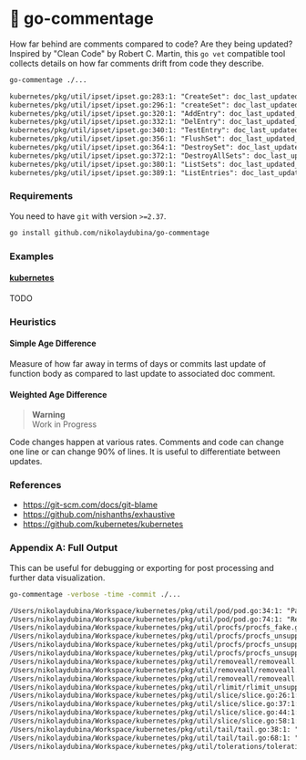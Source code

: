 # 🐢 go-commentage

How far behind are comments compared to code? Are they being updated?
Inspired by "Clean Code" by Robert C. Martin, this `go vet` compatible tool collects details on how far comments drift from code they describe.

```bash
go-commentage ./...
```

```txt
kubernetes/pkg/util/ipset/ipset.go:283:1: "CreateSet": doc_last_updated_behind_days(1336.83)
kubernetes/pkg/util/ipset/ipset.go:296:1: "createSet": doc_last_updated_behind_days(1603.17)
kubernetes/pkg/util/ipset/ipset.go:320:1: "AddEntry": doc_last_updated_behind_days(1578.10)
kubernetes/pkg/util/ipset/ipset.go:332:1: "DelEntry": doc_last_updated_behind_days(1578.10)
kubernetes/pkg/util/ipset/ipset.go:340:1: "TestEntry": doc_last_updated_behind_days(450.07)
kubernetes/pkg/util/ipset/ipset.go:356:1: "FlushSet": doc_last_updated_behind_days(0.00)
kubernetes/pkg/util/ipset/ipset.go:364:1: "DestroySet": doc_last_updated_behind_days(73.85)
kubernetes/pkg/util/ipset/ipset.go:372:1: "DestroyAllSets": doc_last_updated_behind_days(0.00)
kubernetes/pkg/util/ipset/ipset.go:380:1: "ListSets": doc_last_updated_behind_days(0.00)
kubernetes/pkg/util/ipset/ipset.go:389:1: "ListEntries": doc_last_updated_behind_days(0.00)
```

### Requirements

You need to have `git` with version `>=2.37`.

```bash
go install github.com/nikolaydubina/go-commentage
```

### Examples

#### [kubernetes](https://github.com/kubernetes/kubernetes)

TODO

### Heuristics

#### Simple Age Difference

Measure of how far away in terms of days or commits last update of function body as compared to last update to associated doc comment.

#### Weighted Age Difference

> **Warning**  
> Work in Progress

Code changes happen at various rates.
Comments and code can change one line or can change 90% of lines.
It is useful to differentiate between updates.

### References

* https://git-scm.com/docs/git-blame
* https://github.com/nishanths/exhaustive
* https://github.com/kubernetes/kubernetes

### Appendix A: Full Output

This can be useful for debugging or exporting for post processing and further data visualization.

```bash
go-commentage -verbose -time -commit ./...
```

```txt
/Users/nikolaydubina/Workspace/kubernetes/pkg/util/pod/pod.go:34:1: "PatchPodStatus": last_updated_at(2022-08-02T13:58:08+08:00) doc_last_updated_at(2020-02-27T06:05:33+08:00) doc_last_updated_behind_days(887.33)last_commit(04fcbd721cd3) doc_last_commit(b2528654797e) doc_last_commit_behind(8786)
/Users/nikolaydubina/Workspace/kubernetes/pkg/util/pod/pod.go:74:1: "ReplaceOrAppendPodCondition": last_updated_at(2022-11-07T18:57:56+08:00) doc_last_updated_at(2022-11-07T18:57:56+08:00) doc_last_updated_behind_days(0.00)last_commit(4e732e20d05e) doc_last_commit(4e732e20d05e) doc_last_commit_behind(0)
/Users/nikolaydubina/Workspace/kubernetes/pkg/util/procfs/procfs_fake.go:28:1: "GetFullContainerName": last_updated_at(2015-11-14T07:47:25+08:00) doc_last_updated_at(2017-04-04T14:16:34+08:00) doc_last_updated_behind_days(-507.27)last_commit(fb576f30c838) doc_last_commit(932ece5cfd0f) doc_last_commit_behind(-10936)
/Users/nikolaydubina/Workspace/kubernetes/pkg/util/procfs/procfs_unsupported.go:34:1: "GetFullContainerName": last_updated_at(2016-08-18T23:01:03+08:00) doc_last_updated_at(2016-08-17T07:34:14+08:00) doc_last_updated_behind_days(1.64)last_commit(5eef6b8d91a2) doc_last_commit(a2824bb7a337) doc_last_commit_behind(58)
/Users/nikolaydubina/Workspace/kubernetes/pkg/util/procfs/procfs_unsupported.go:40:1: "PKill": last_updated_at(2016-08-18T23:01:03+08:00) doc_last_updated_at(2016-08-18T23:01:03+08:00) doc_last_updated_behind_days(0.00)last_commit(5eef6b8d91a2) doc_last_commit(5eef6b8d91a2) doc_last_commit_behind(0)
/Users/nikolaydubina/Workspace/kubernetes/pkg/util/procfs/procfs_unsupported.go:46:1: "PidOf": last_updated_at(2016-08-18T23:01:03+08:00) doc_last_updated_at(2016-08-18T23:01:03+08:00) doc_last_updated_behind_days(0.00)last_commit(5eef6b8d91a2) doc_last_commit(5eef6b8d91a2) doc_last_commit_behind(0)
/Users/nikolaydubina/Workspace/kubernetes/pkg/util/removeall/removeall.go:35:1: "RemoveAllOneFilesystemCommon": last_updated_at(2021-06-04T06:38:37+08:00) doc_last_updated_at(2021-06-04T06:38:37+08:00) doc_last_updated_behind_days(0.00)last_commit(484eb0182224) doc_last_commit(484eb0182224) doc_last_commit_behind(0)
/Users/nikolaydubina/Workspace/kubernetes/pkg/util/removeall/removeall.go:115:1: "RemoveAllOneFilesystem": last_updated_at(2021-06-04T06:38:37+08:00) doc_last_updated_at(2021-06-16T00:40:17+08:00) doc_last_updated_behind_days(-11.75)last_commit(484eb0182224) doc_last_commit(01bb0f86b02b) doc_last_commit_behind(-1)
/Users/nikolaydubina/Workspace/kubernetes/pkg/util/removeall/removeall.go:126:1: "RemoveDirsOneFilesystem": last_updated_at(2021-06-04T06:38:37+08:00) doc_last_updated_at(2021-06-16T00:40:17+08:00) doc_last_updated_behind_days(-11.75)last_commit(484eb0182224) doc_last_commit(01bb0f86b02b) doc_last_commit_behind(-1)
/Users/nikolaydubina/Workspace/kubernetes/pkg/util/rlimit/rlimit_unsupported.go:27:1: "SetNumFiles": last_updated_at(2020-02-25T13:58:28+08:00) doc_last_updated_at(2020-02-25T13:58:28+08:00) doc_last_updated_behind_days(0.00)last_commit(4936cd476bf3) doc_last_commit(4936cd476bf3) doc_last_commit_behind(0)
/Users/nikolaydubina/Workspace/kubernetes/pkg/util/slice/slice.go:26:1: "CopyStrings": last_updated_at(2017-06-23T11:41:18+08:00) doc_last_updated_at(2015-01-23T06:12:37+08:00) doc_last_updated_behind_days(882.23)last_commit(f98bc7d45435) doc_last_commit(f7e3cb12a6e7) doc_last_commit_behind(19409)
/Users/nikolaydubina/Workspace/kubernetes/pkg/util/slice/slice.go:37:1: "SortStrings": last_updated_at(2015-01-23T06:12:37+08:00) doc_last_updated_at(2015-01-23T06:12:37+08:00) doc_last_updated_behind_days(0.00)last_commit(f7e3cb12a6e7) doc_last_commit(f7e3cb12a6e7) doc_last_commit_behind(0)
/Users/nikolaydubina/Workspace/kubernetes/pkg/util/slice/slice.go:44:1: "ContainsString": last_updated_at(2017-04-07T08:14:16+08:00) doc_last_updated_at(2017-04-07T08:14:16+08:00) doc_last_updated_behind_days(0.00)last_commit(151770c8fde9) doc_last_commit(151770c8fde9) doc_last_commit_behind(0)
/Users/nikolaydubina/Workspace/kubernetes/pkg/util/slice/slice.go:58:1: "RemoveString": last_updated_at(2017-11-23T23:00:35+08:00) doc_last_updated_at(2017-11-23T23:00:35+08:00) doc_last_updated_behind_days(0.00)last_commit(e1312f2c00ed) doc_last_commit(e1312f2c00ed) doc_last_commit_behind(0)
/Users/nikolaydubina/Workspace/kubernetes/pkg/util/tail/tail.go:38:1: "ReadAtMost": last_updated_at(2022-10-20T15:13:28+08:00) doc_last_updated_at(2016-12-08T04:56:06+08:00) doc_last_updated_behind_days(2142.43)last_commit(cc90e819bce9) doc_last_commit(2bb2604f0b0d) doc_last_commit_behind(29079)
/Users/nikolaydubina/Workspace/kubernetes/pkg/util/tail/tail.go:68:1: "FindTailLineStartIndex": last_updated_at(2018-02-11T11:02:23+08:00) doc_last_updated_at(2016-12-08T04:56:06+08:00) doc_last_updated_behind_days(430.25)last_commit(7cfb94cbc576) doc_last_commit(2bb2604f0b0d) doc_last_commit_behind(8120)
/Users/nikolaydubina/Workspace/kubernetes/pkg/util/tolerations/tolerations.go:27:1: "VerifyAgainstWhitelist": last_updated_at(2019-08-21T09:21:57+08:00) doc_last_updated_at(2017-02-28T02:34:46+08:00) doc_last_updated_behind_days(904.28)last_commit(5a50b3f4a2a2) doc_last_commit(af5379485411) doc_last_commit_behind(15293)
```
